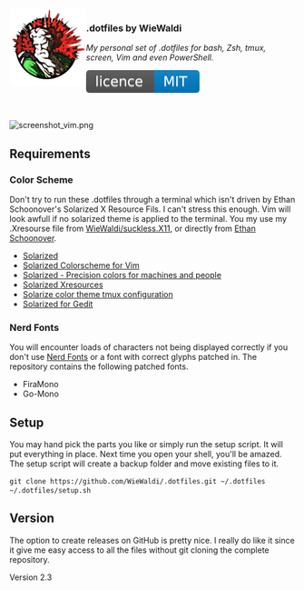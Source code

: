 <img src="https://raw.githubusercontent.com/WieWaldi/badges/master/img/RZ-Amper_Logo_135x135.png" align="left" width="135px" height="135px" />

### .dotfiles by WieWaldi
*My personal set of .dotfiles for bash, Zsh, tmux, screen, Vim and even PowerShell.*

[![MIT Licence](https://raw.githubusercontent.com/WieWaldi/badges/master/badges/licence_mit.svg)](https://opensource.org/licenses/mit-license.php)

<br />

![screenshot_vim.png](https://raw.githubusercontent.com/WieWaldi/.dotfiles/master/img/screenshot_dotfiles.png)
## Requirements  
### Color Scheme
Don't try to run these .dotfiles through a terminal which isn't driven by Ethan
Schoonover's Solarized X Resource Fils. I can't stress this enough. Vim will
look awfull if no solarized theme is applied to the terminal. You my use my
.Xresourse file from [WieWaldi/suckless.X11](https//:github.com/WieWaldi/suckless.X11),
or directly from [Ethan Schoonover](https://github.com/altercation).
 - [Solarized](https://github.com/altercation/solarized)
 - [Solarized Colorscheme for Vim](https://github.com/altercation/vim-colors-solarized)
 - [Solarized - Precision colors for machines and people](https://github.com/solarized)
 - [Solarized Xresources](https://github.com/solarized/xresources)
 - [Solarize color theme tmux configuration](https://github.com/solarized/tmux-colors-solarized)
 - [Solarized for Gedit](https://github.com/solarized/solarized-gedit)
### Nerd Fonts
You will encounter loads of characters not being displayed correctly if you 
don't use [Nerd Fonts](https://github.com/ryanoasis/nerd-fonts) or a font with
correct glyphs patched in. The repository contains the following patched fonts.
 - FiraMono
 - Go-Mono
## Setup
You may hand pick the parts you like or simply run the setup script. It will
put everything in place. Next time you open your shell, you'll be amazed. The
setup script will create a backup folder and move existing files to it.
```
git clone https://github.com/WieWaldi/.dotfiles.git ~/.dotfiles
~/.dotfiles/setup.sh
```

## Version
The option to create releases on GitHub is pretty nice. I really do like it since it give me easy access to all the files
without git cloning the complete repository.  

Version 2.3
